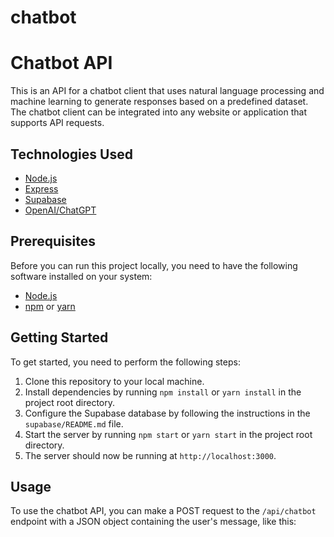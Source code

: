 # chatbot


# Chatbot API

This is an API for a chatbot client that uses natural language processing and machine learning to generate responses based on a predefined dataset. The chatbot client can be integrated into any website or application that supports API requests.

## Technologies Used

- [Node.js](https://nodejs.org/)
- [Express](https://expressjs.com/)
- [Supabase](https://supabase.io/)
- [OpenAI/ChatGPT](https://openai.com/)

## Prerequisites

Before you can run this project locally, you need to have the following software installed on your system:

- [Node.js](https://nodejs.org/)
- [npm](https://www.npmjs.com/) or [yarn](https://yarnpkg.com/)

## Getting Started

To get started, you need to perform the following steps:

1. Clone this repository to your local machine.
2. Install dependencies by running `npm install` or `yarn install` in the project root directory.
3. Configure the Supabase database by following the instructions in the `supabase/README.md` file.
4. Start the server by running `npm start` or `yarn start` in the project root directory.
5. The server should now be running at `http://localhost:3000`.

## Usage

To use the chatbot API, you can make a POST request to the `/api/chatbot` endpoint with a JSON object containing the user's message, like this:

